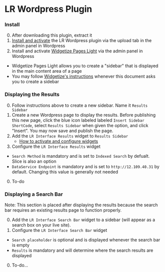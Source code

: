 LR Wordpress Plugin
===================
### Install
0. After downloading this plugin, extract it
0. [Install and activate](http://codex.wordpress.org/Managing_Plugins#Installing_Plugins) the LR Wordpress plugin via the upload tab in the admin panel in Wordpress
0. Install and activate [Widgetize Pages Light](http://wordpress.org/extend/plugins/widgetize-pages-light/) via the admin panel in Wordpress  
  * Widgetize Pages Light allows you to create a "sidebar" that is displayed in the main content area of a page
  * You may follow [Widgetize's instructions](http://otwthemes.com/online-documentation-widgetize-pages-light/) whenever this document asks you to create a sidebar

### Displaying the Results
0. Follow instructions above to create a new sidebar. Name it `Results Sidebar`
0. Create a new Wordpress page to display the results. Before publishing this new page, click the blue icon labeled labeled `Insert Sidebar ShortCode`, select `Results Sidebar` when given the option, and click "Insert". You may now save and publish the page.
0. Add the `LR Interface Results` widget to `Results Sidebar` 
   * [How to activate and configure widgets](http://en.support.wordpress.com/widgets/)
0. Configure the `LR Interface Results` widget
  * `Search Method` is mandatory and is set to `Indexed Search` by defualt. Slice is also an option
  * `DataService Endpoint` is mandatory and is set to `http://12.109.40.31` by default. Changing this value is generally not needed
0. To-do

### Displaying a Search Bar
Note: This section is placed after displaying the results because the search bar requires an existing results page to function properly.

0. Add the `LR Interface Search Bar` widget to a sidebar (will appear as a search box on your live site).
0. Configure the `LR Interface Search Bar` widget
  * `Search placeholder` is optional and is displayed whenever the search bar is empty
  * `Results` is mandatory and will determine where the search results are displayed
0. To-do...
